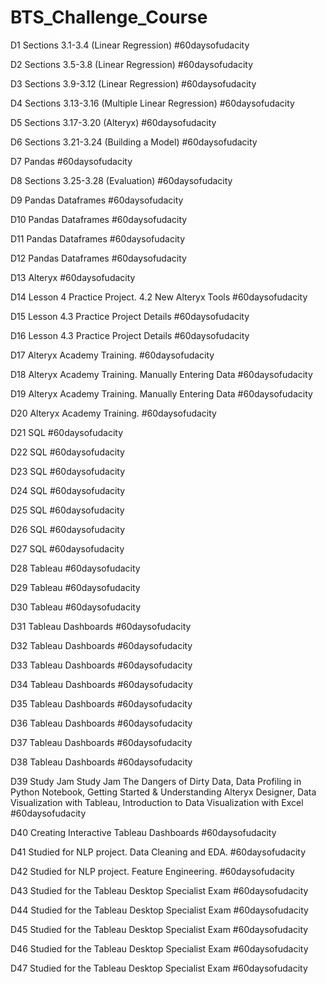 # BTS_Challenge_Course

D1 Sections 3.1-3.4 (Linear Regression) #60daysofudacity

D2 Sections 3.5-3.8 (Linear Regression) #60daysofudacity

D3 Sections 3.9-3.12 (Linear Regression) #60daysofudacity

D4 Sections 3.13-3.16 (Multiple Linear Regression) #60daysofudacity

D5 Sections 3.17-3.20 (Alteryx) #60daysofudacity

D6 Sections 3.21-3.24 (Building a Model) #60daysofudacity

D7 Pandas #60daysofudacity

D8 Sections 3.25-3.28 (Evaluation) #60daysofudacity

D9 Pandas Dataframes #60daysofudacity

D10 Pandas Dataframes #60daysofudacity

D11 Pandas Dataframes #60daysofudacity

D12 Pandas Dataframes #60daysofudacity

D13 Alteryx #60daysofudacity

D14 Lesson 4 Practice Project. 4.2 New Alteryx Tools #60daysofudacity

D15 Lesson 4.3 Practice Project Details #60daysofudacity

D16 Lesson 4.3 Practice Project Details #60daysofudacity

D17 Alteryx Academy Training. #60daysofudacity

D18 Alteryx Academy Training. Manually Entering Data #60daysofudacity

D19 Alteryx Academy Training. Manually Entering Data #60daysofudacity

D20 Alteryx Academy Training. #60daysofudacity

D21 SQL #60daysofudacity 

D22 SQL #60daysofudacity

D23 SQL #60daysofudacity 

D24 SQL #60daysofudacity

D25 SQL #60daysofudacity 

D26 SQL #60daysofudacity 

D27 SQL #60daysofudacity 

D28 Tableau #60daysofudacity

D29 Tableau #60daysofudacity

D30 Tableau #60daysofudacity

D31 Tableau Dashboards #60daysofudacity

D32 Tableau Dashboards #60daysofudacity 

D33 Tableau Dashboards #60daysofudacity 

D34 Tableau Dashboards #60daysofudacity

D35 Tableau Dashboards #60daysofudacity 

D36 Tableau Dashboards #60daysofudacity 

D37 Tableau Dashboards #60daysofudacity

D38 Tableau Dashboards #60daysofudacity

D39 Study Jam Study Jam The Dangers of Dirty Data, Data Profiling in Python Notebook, Getting Started & Understanding Alteryx Designer, Data Visualization with Tableau, Introduction to Data Visualization with Excel #60daysofudacity

D40 Creating Interactive Tableau Dashboards #60daysofudacity 

D41 Studied for NLP project. Data Cleaning and EDA. #60daysofudacity

D42 Studied for NLP project. Feature Engineering. #60daysofudacity 

D43 Studied for the Tableau Desktop Specialist Exam #60daysofudacity 

D44 Studied for the Tableau Desktop Specialist Exam #60daysofudacity 

D45 Studied for the Tableau Desktop Specialist Exam #60daysofudacity

D46 Studied for the Tableau Desktop Specialist Exam #60daysofudacity

D47 Studied for the Tableau Desktop Specialist Exam #60daysofudacity
